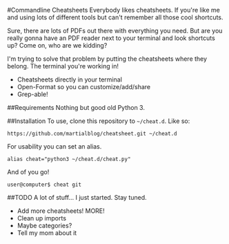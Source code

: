 #Commandline Cheatsheets
Everybody likes cheatsheets. If you're like me and using lots of different tools but can't remember all those cool shortcuts.

Sure, there are lots of PDFs out there with everything you need. But are you really gonna have an PDF reader next to your terminal and look shortcuts up? Come on, who are we kidding?

I'm trying to solve that problem by putting the cheatsheets where they belong. The terminal you're working in!

- Cheatsheets directly in your terminal
- Open-Format so you can customize/add/share
- Grep-able!

##Requirements
Nothing but good old Python 3.

##Installation
To use, clone this repository to ```~/cheat.d```. Like so:

```https://github.com/martialblog/cheatsheet.git ~/cheat.d```

For usability you can set an alias.

```alias cheat="python3 ~/cheat.d/cheat.py"```

And of you go!

```user@computer$ cheat git```

##TODO
A lot of stuff... I just started. Stay tuned.

- Add more cheatsheets! MORE!
- Clean up imports
- Maybe categories?
- Tell my mom about it
